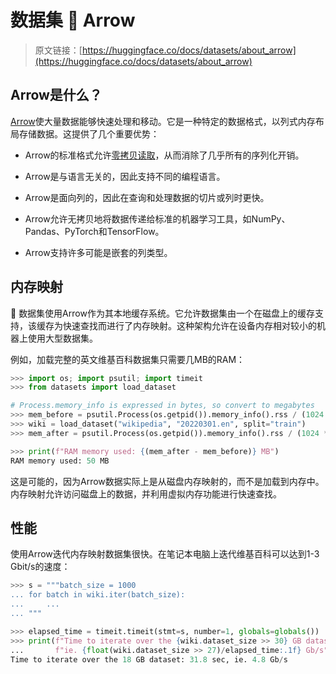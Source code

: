 # 数据集 🤝 Arrow

> 原文链接：[https://huggingface.co/docs/datasets/about_arrow](https://huggingface.co/docs/datasets/about_arrow)

## Arrow是什么？

[Arrow](https://arrow.apache.org/)使大量数据能够快速处理和移动。它是一种特定的数据格式，以列式内存布局存储数据。这提供了几个重要优势：

+   Arrow的标准格式允许[零拷贝读取](https://en.wikipedia.org/wiki/Zero-copy)，从而消除了几乎所有的序列化开销。

+   Arrow是与语言无关的，因此支持不同的编程语言。

+   Arrow是面向列的，因此在查询和处理数据的切片或列时更快。

+   Arrow允许无拷贝地将数据传递给标准的机器学习工具，如NumPy、Pandas、PyTorch和TensorFlow。

+   Arrow支持许多可能是嵌套的列类型。

## 内存映射

🤗 数据集使用Arrow作为其本地缓存系统。它允许数据集由一个在磁盘上的缓存支持，该缓存为快速查找而进行了内存映射。这种架构允许在设备内存相对较小的机器上使用大型数据集。

例如，加载完整的英文维基百科数据集只需要几MB的RAM：

```py
>>> import os; import psutil; import timeit
>>> from datasets import load_dataset

# Process.memory_info is expressed in bytes, so convert to megabytes 
>>> mem_before = psutil.Process(os.getpid()).memory_info().rss / (1024 * 1024)
>>> wiki = load_dataset("wikipedia", "20220301.en", split="train")
>>> mem_after = psutil.Process(os.getpid()).memory_info().rss / (1024 * 1024)

>>> print(f"RAM memory used: {(mem_after - mem_before)} MB")
RAM memory used: 50 MB
```

这是可能的，因为Arrow数据实际上是从磁盘内存映射的，而不是加载到内存中。内存映射允许访问磁盘上的数据，并利用虚拟内存功能进行快速查找。

## 性能

使用Arrow迭代内存映射数据集很快。在笔记本电脑上迭代维基百科可以达到1-3 Gbit/s的速度：

```py
>>> s = """batch_size = 1000
... for batch in wiki.iter(batch_size):
...     ...
... """

>>> elapsed_time = timeit.timeit(stmt=s, number=1, globals=globals())
>>> print(f"Time to iterate over the {wiki.dataset_size >> 30} GB dataset: {elapsed_time:.1f} sec, "
...       f"ie. {float(wiki.dataset_size >> 27)/elapsed_time:.1f} Gb/s")
Time to iterate over the 18 GB dataset: 31.8 sec, ie. 4.8 Gb/s
```
